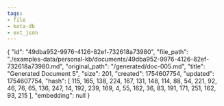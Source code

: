 ```yaml
---
tags:
- file
- kota-db
- ext_json
---
```

{
  "id": "49dba952-9976-4126-82ef-732618a73980",
  "file_path": "./examples-data/personal-kb/documents/49dba952-9976-4126-82ef-732618a73980.md",
  "original_path": "/generated/doc-005.md",
  "title": "Generated Document 5",
  "size": 201,
  "created": 1754607754,
  "updated": 1754607754,
  "hash": [
    115,
    165,
    138,
    224,
    167,
    131,
    148,
    114,
    88,
    54,
    221,
    92,
    46,
    76,
    65,
    136,
    247,
    14,
    192,
    239,
    169,
    4,
    55,
    162,
    36,
    83,
    191,
    171,
    251,
    162,
    93,
    215
  ],
  "embedding": null
}
